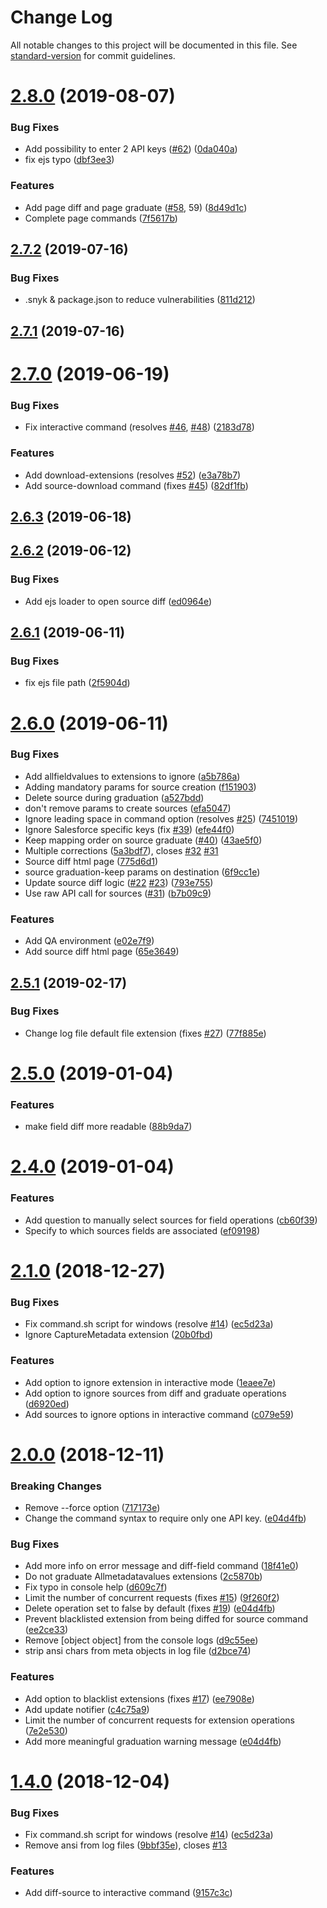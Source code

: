 # Change Log

All notable changes to this project will be documented in this file. See [standard-version](https://github.com/conventional-changelog/standard-version) for commit guidelines.

<a name="2.8.0"></a>
# [2.8.0](https://github.com/coveo/platform-client/compare/v2.7.2...v2.8.0) (2019-08-07)


### Bug Fixes

* Add possibility to enter 2 API keys ([#62](https://github.com/coveo/platform-client/issues/62)) ([0da040a](https://github.com/coveo/platform-client/commit/0da040a))
* fix ejs typo ([dbf3ee3](https://github.com/coveo/platform-client/commit/dbf3ee3))


### Features

* Add page diff and page graduate ([#58](https://github.com/coveo/platform-client/issues/58), 59) ([8d49d1c](https://github.com/coveo/platform-client/commit/8d49d1c))
* Complete page commands ([7f5617b](https://github.com/coveo/platform-client/commit/7f5617b))



<a name="2.7.2"></a>
## [2.7.2](https://github.com/coveo/platform-client/compare/v2.7.1...v2.7.2) (2019-07-16)


### Bug Fixes

* .snyk & package.json to reduce vulnerabilities ([811d212](https://github.com/coveo/platform-client/commit/811d212))



<a name="2.7.1"></a>
## [2.7.1](https://github.com/coveo/platform-client/compare/v2.7.0...v2.7.1) (2019-07-16)



<a name="2.7.0"></a>
# [2.7.0](https://github.com/coveo/platform-client/compare/v2.6.3...v2.7.0) (2019-06-19)


### Bug Fixes

* Fix interactive command (resolves [#46](https://github.com/coveo/platform-client/issues/46), [#48](https://github.com/coveo/platform-client/issues/48)) ([2183d78](https://github.com/coveo/platform-client/commit/2183d78))


### Features

* Add download-extensions (resolves [#52](https://github.com/coveo/platform-client/issues/52)) ([e3a78b7](https://github.com/coveo/platform-client/commit/e3a78b7))
* Add source-download command (fixes [#45](https://github.com/coveo/platform-client/issues/45)) ([82df1fb](https://github.com/coveo/platform-client/commit/82df1fb))



<a name="2.6.3"></a>
## [2.6.3](https://github.com/coveo/platform-client/compare/v2.6.2...v2.6.3) (2019-06-18)



<a name="2.6.2"></a>
## [2.6.2](https://github.com/coveo/platform-client/compare/v2.6.1...v2.6.2) (2019-06-12)


### Bug Fixes

* Add ejs loader to open source diff ([ed0964e](https://github.com/coveo/platform-client/commit/ed0964e))



<a name="2.6.1"></a>
## [2.6.1](https://github.com/coveo/platform-client/compare/v2.6.0...v2.6.1) (2019-06-11)


### Bug Fixes

* fix ejs file path ([2f5904d](https://github.com/coveo/platform-client/commit/2f5904d))



<a name="2.6.0"></a>
# [2.6.0](https://github.com/coveo/platform-client/compare/v2.5.1...v2.6.0) (2019-06-11)


### Bug Fixes

* Add allfieldvalues to extensions to ignore ([a5b786a](https://github.com/coveo/platform-client/commit/a5b786a))
* Adding mandatory params for source creation ([f151903](https://github.com/coveo/platform-client/commit/f151903))
* Delete source during graduation ([a527bdd](https://github.com/coveo/platform-client/commit/a527bdd))
* don't remove params to create sources ([efa5047](https://github.com/coveo/platform-client/commit/efa5047))
* Ignore leading space in command option (resolves [#25](https://github.com/coveo/platform-client/issues/25)) ([7451019](https://github.com/coveo/platform-client/commit/7451019))
* Ignore Salesforce specific keys (fix [#39](https://github.com/coveo/platform-client/issues/39)) ([efe44f0](https://github.com/coveo/platform-client/commit/efe44f0))
* Keep mapping order on source graduate ([#40](https://github.com/coveo/platform-client/issues/40)) ([43ae5f0](https://github.com/coveo/platform-client/commit/43ae5f0))
* Multiple corrections ([5a3bdf7](https://github.com/coveo/platform-client/commit/5a3bdf7)), closes [#32](https://github.com/coveo/platform-client/issues/32) [#31](https://github.com/coveo/platform-client/issues/31)
* Source diff html page ([775d6d1](https://github.com/coveo/platform-client/commit/775d6d1))
* source graduation-keep params on destination ([6f9cc1e](https://github.com/coveo/platform-client/commit/6f9cc1e))
* Update source diff logic ([#22](https://github.com/coveo/platform-client/issues/22) [#23](https://github.com/coveo/platform-client/issues/23)) ([793e755](https://github.com/coveo/platform-client/commit/793e755))
* Use raw API call for sources ([#31](https://github.com/coveo/platform-client/issues/31)) ([b7b09c9](https://github.com/coveo/platform-client/commit/b7b09c9))


### Features

* Add QA environment ([e02e7f9](https://github.com/coveo/platform-client/commit/e02e7f9))
* Add source diff html page ([65e3649](https://github.com/coveo/platform-client/commit/65e3649))



<a name="2.5.1"></a>
## [2.5.1](https://github.com/coveo/platform-client/compare/v2.5.0...v2.5.1) (2019-02-17)


### Bug Fixes

* Change log file default file extension (fixes [#27](https://github.com/coveo/platform-client/issues/27)) ([77f885e](https://github.com/coveo/platform-client/commit/77f885e))



<a name="2.5.0"></a>
# [2.5.0](https://github.com/coveo/platform-client/compare/v2.4.0...v2.5.0) (2019-01-04)


### Features

* make field diff more readable ([88b9da7](https://github.com/coveo/platform-client/commit/88b9da7))



<a name="2.4.0"></a>
# [2.4.0](https://github.com/coveo/platform-client/compare/v2.3.1...v2.4.0) (2019-01-04)


### Features

* Add question to manually select sources for field operations ([cb60f39](https://github.com/coveo/platform-client/commit/cb60f39))
* Specify to which sources fields are associated ([ef09198](https://github.com/coveo/platform-client/commit/ef09198))


<!--
<a name="2.3.1"></a>
## [2.3.1](https://github.com/coveo/platform-client/compare/v2.3.0...v2.3.1) (2018-12-27) 



<a name="2.3.0"></a>
# [2.3.0](https://github.com/coveo/platform-client/compare/v2.2.0...v2.3.0) (2018-12-27)



<a name="2.2.0"></a>
# [2.2.0](https://github.com/coveo/platform-client/compare/v2.1.0...v2.2.0) (2018-12-27)

 -->

<a name="2.1.0"></a>
# [2.1.0](https://github.com/coveo/platform-client/compare/v2.0.0...v2.1.0) (2018-12-27)


### Bug Fixes

* Fix command.sh script for windows (resolve [#14](https://github.com/coveo/platform-client/issues/14)) ([ec5d23a](https://github.com/coveo/platform-client/commit/ec5d23a))
* Ignore CaptureMetadata extension ([20b0fbd](https://github.com/coveo/platform-client/commit/20b0fbd))


### Features

* Add option to ignore extension in interactive mode ([1eaee7e](https://github.com/coveo/platform-client/commit/1eaee7e))
* Add option to ignore sources from diff and graduate operations ([d6920ed](https://github.com/coveo/platform-client/commit/d6920ed))
* Add sources to ignore options in interactive command ([c079e59](https://github.com/coveo/platform-client/commit/c079e59))



<a name="2.0.0"></a>
# [2.0.0](https://github.com/coveo/platform-client/compare/v1.5.0...v2.0.0) (2018-12-11)


### Breaking Changes
* Remove --force option ([717173e](https://github.com/coveo/platform-client/commit/717173e))
* Change the command syntax to require only one API key. ([e04d4fb](https://github.com/coveo/platform-client/commit/e04d4fb))


### Bug Fixes

* Add more info on error message and diff-field command ([18f41e0](https://github.com/coveo/platform-client/commit/18f41e0))
* Do not graduate Allmetadatavalues extensions ([2c5870b](https://github.com/coveo/platform-client/commit/2c5870b))
* Fix typo in console help ([d609c7f](https://github.com/coveo/platform-client/commit/d609c7f))
* Limit the number of concurrent requests (fixes [#15](https://github.com/coveo/platform-client/issues/15)) ([9f260f2](https://github.com/coveo/platform-client/commit/9f260f2))
* Delete operation set to false by default (fixes [#19](https://github.com/coveo/platform-client/issues/19)) ([e04d4fb](https://github.com/coveo/platform-client/commit/e04d4fb))
* Prevent blacklisted extension from being diffed for source command ([ee2ce33](https://github.com/coveo/platform-client/commit/ee2ce33))
* Remove [object object] from the console logs ([d9c55ee](https://github.com/coveo/platform-client/commit/d9c55ee))
* strip ansi chars from meta objects in log file ([d2bce74](https://github.com/coveo/platform-client/commit/d2bce74))


### Features

* Add option to blacklist extensions (fixes [#17](https://github.com/coveo/platform-client/issues/17)) ([ee7908e](https://github.com/coveo/platform-client/commit/ee7908e))
* Add update notifier ([c4c75a9](https://github.com/coveo/platform-client/commit/c4c75a9))
* Limit the number of concurrent requests for extension operations ([7e2e530](https://github.com/coveo/platform-client/commit/7e2e530))
* Add more meaningful graduation warning message ([e04d4fb](https://github.com/coveo/platform-client/commit/e04d4fb))



<!-- <a name="1.5.0"></a>
# [1.5.0](https://github.com/coveo/platform-client/compare/v1.4.0...v1.5.0) (2018-12-05)
 -->


<a name="1.4.0"></a>
# [1.4.0](https://github.com/coveo/platform-client/compare/v1.3.1...v1.4.0) (2018-12-04)


### Bug Fixes

* Fix command.sh script for windows (resolve [#14](https://github.com/coveo/platform-client/issues/14)) ([ec5d23a](https://github.com/coveo/platform-client/commit/ec5d23a))
* Remove ansi from log files ([9bbf35e](https://github.com/coveo/platform-client/commit/9bbf35e)), closes [#13](https://github.com/coveo/platform-client/issues/13)


### Features

* Add diff-source to interactive command ([9157c3c](https://github.com/coveo/platform-client/commit/9157c3c))
